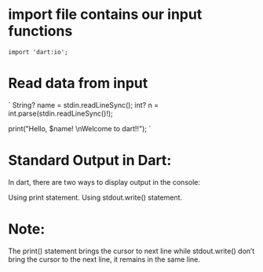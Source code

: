 # import file contains our input functions

`
import 'dart:io';
`

# Read data from input

`
String? name = stdin.readLineSync();
int? n = int.parse(stdin.readLineSync()!);

print("Hello, $name! \nWelcome to dart!!");
`

# Standard Output in Dart:
In dart, there are two ways to display output in the console: 

Using print statement.
Using stdout.write() statement.

# Note: 
The print() statement brings the cursor to next line while stdout.write() don’t bring the cursor to the next line, it remains in the same line.


